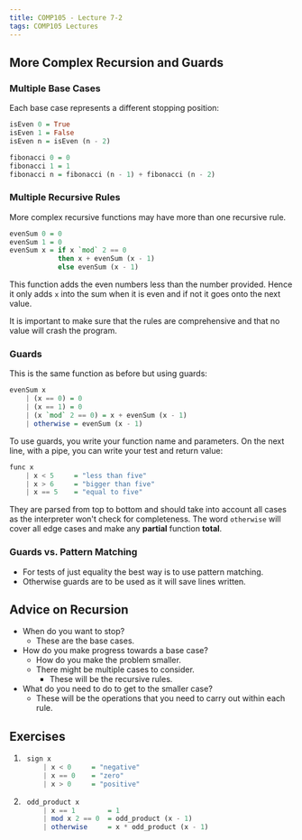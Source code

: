```yaml
---
title: COMP105 - Lecture 7-2
tags: COMP105 Lectures
---
```

## More Complex Recursion and Guards
### Multiple Base Cases
Each base case represents a different stopping position:

```haskell
isEven 0 = True
isEven 1 = False
isEven n = isEven (n - 2)
```

```haskell
fibonacci 0 = 0
fibonacci 1 = 1
fibonacci n = fibonacci (n - 1) + fibonacci (n - 2)
```

### Multiple Recursive Rules
More complex recursive functions may have more than one recursive rule.

```haskell
evenSum 0 = 0
evenSum 1 = 0
evenSum x = if x `mod` 2 == 0
			then x + evenSum (x - 1)
			else evenSum (x - 1)
```

This function adds the even numbers less than the number provided. Hence it only adds `x` into the sum when it is even and if not it goes onto the next value.

It is important to make sure that the rules are comprehensive and that no value will crash the program.

### Guards
This is the same function as before but using guards:

```haskell
evenSum x
	| (x == 0) = 0
	| (x == 1) = 0
	| (x `mod` 2 == 0) = x + evenSum (x - 1)
	| otherwise = evenSum (x - 1)
```

To use guards, you write your function name and parameters. On the next line, with a pipe, you can write your test and return value:

```haskell
func x
	| x < 5		= "less than five"
	| x > 6		= "bigger than five"
	| x == 5	= "equal to five"
```

They are parsed from top to bottom and should take into account all cases as the interpreter won't check for completeness. The word `otherwise` will cover all edge cases and make any **partial** function **total**.

### Guards vs. Pattern Matching
* For tests of just equality the best way is to use pattern matching.
* Otherwise guards are to be used as it will save lines written.

## Advice on Recursion
* When  do you want to stop?
	* These are the base cases.
* How do you make progress towards a base case?
	* How do you make the problem smaller.
	* There might be multiple cases to consider.
		* These will be the recursive rules.
* What do you  need to do to get to the smaller case?
	* These will be the operations that you need to carry out within each rule.

## Exercises
1. ```haskell
	sign x
		| x < 0		= "negative"
		| x == 0	= "zero"
		| x > 0 	= "positive"
	```

1. ```haskell
	odd_product x
		| x == 1		= 1
		| mod x 2 == 0	= odd_product (x - 1)
		| otherwise		= x * odd_product (x - 1)
	```